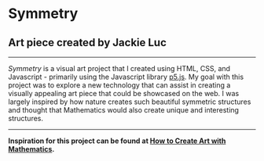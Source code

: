 # Symmetry

## Art piece created by Jackie Luc

___

*Symmetry* is a visual art project that I created using HTML, CSS, and Javascript - primarily using the Javascript library [p5.js](http://p5js.org/). My goal with this project was to explore a new technology that can assist in creating a visually appealing art piece that could be showcased on the web. I was largely inspired by how nature creates such beautiful symmetric structures and thought that Mathematics would also create unique and interesting structures.

___

**Inspiration for this project can be found at [How to Create Art with Mathematics](https://www.quantamagazine.org/20151008-symmetry-math-curves-puzzle/).**
